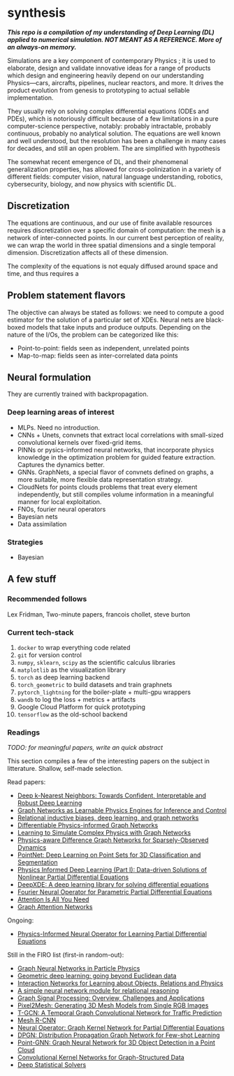 # synthesis

***This repo is a compilation of my understanding of *Deep Learning* (DL) applied to numerical simulation. NOT MEANT AS A REFERENCE. More of an always-on memory.***

Simulations are a key component of contemporary Physics ; it is used to elaborate, design and validate innovative ideas for a range of products which design and engineering heavily depend on our understanding Physics—cars, aircrafts, pipelines, nuclear reactors, and more. It drives the product evolution from genesis to prototyping to actual sellable implementation. 

They usually rely on solving complex differential equations (ODEs and PDEs), which is notoriously difficult because of a few limitations in a pure computer-science perspective, notably: probably intractable, probably continuous, probably no analytical solution. The equations are well known and well understood, but the resolution has been a challenge in many cases for decades, and still an open problem. The are simplified with hypothesis 

The somewhat recent emergence of DL, and their phenomenal generalization properties, has allowed for cross-polinization in a variety of different fields: computer vision, natural language understanding, robotics, cybersecurity, biology, and now physics with scientific DL.

## Discretization

The equations are continuous, and our use of finite available resources requires discretization over a specific domain of computation: the mesh is a network of inter-connected points. In our current best perception of reality, we can wrap the world in three spatial dimensions and a single temporal dimension. Discretization affects all of these dimension. 

The complexity of the equations is not equaly diffused around space and time, and thus requires a 

## Problem statement flavors

The objective can always be stated as follows: we need to compute a good estimator for the solution of a particular set of XDEs. Neural nets are black-boxed models that take inputs and produce outputs. Depending on the nature of the I/Os, the problem can be categorized like this:
* Point-to-point: fields seen as independent, unrelated points
* Map-to-map: fields seen as inter-correlated data points

## Neural formulation

They are currently trained with backpropagation. 

### Deep learning areas of interest

* MLPs. Need no introduction.
* CNNs + Unets, convnets that extract local correlations with small-sized convolutional kernels over fixed-grid items.
* PINNs or pysics-informed neural networks, that incorporate physics knowledge in the optimization problem for guided feature extraction. Captures the dynamics better.
* GNNs. GraphNets, a special flavor of convnets defined on graphs, a more suitable, more flexible data representation strategy. 
* CloudNets for points clouds problems that treat every element independently, but still compiles volume information in a meaningful manner for local exploitation.
* FNOs, fourier neural operators 
* Bayesian nets
* Data assimilation

### Strategies
* Bayesian

## A few stuff

### Recommended follows
Lex Fridman, Two-minute papers, francois chollet, steve burton

### Current tech-stack

1. `docker` to wrap everything code related
2. `git` for version control
3. `numpy`, `sklearn`, `scipy` as the scientific calculus libraries
4. `matplotlib` as the visualization library 
5. `torch` as deep learning backend
6. `torch_geometric` to build datasets and train graphnets
7. `pytorch_lightning` for the boiler-plate + multi-gpu wrappers
8. `wandb` to log the loss + metrics + artifacts
9. Google Cloud Platform for quick prototyping
10. `tensorflow` as the old-school backend

### Readings

*TODO: for meaningful papers, write an quick abstract*

This section compiles a few of the interesting papers on the subject in litterature. Shallow, self-made selection.

Read papers:
* [Deep k-Nearest Neighbors: Towards Confident, Interpretable and Robust Deep Learning](https://arxiv.org/abs/1803.04765)
* [Graph Networks as Learnable Physics Engines for Inference and Control](https://arxiv.org/abs/1806.01242)
* [Relational inductive biases, deep learning, and graph networks](https://arxiv.org/abs/1806.01261)
* [Differentiable Physics-informed Graph Networks](https://arxiv.org/abs/1902.02950)
* [Learning to Simulate Complex Physics with Graph Networks](https://arxiv.org/abs/2002.09405)
* [Physics-aware Difference Graph Networks for Sparsely-Observed Dynamics](https://openreview.net/forum?id=r1gelyrtwH)
* [PointNet: Deep Learning on Point Sets for 3D Classification and Segmentation](https://arxiv.org/abs/1612.00593)
* [Physics Informed Deep Learning (Part I): Data-driven Solutions of Nonlinear Partial Differential Equations](https://arxiv.org/abs/1711.10561)
* [DeepXDE: A deep learning library for solving differential equations](https://arxiv.org/abs/1907.04502)
* [Fourier Neural Operator for Parametric Partial Differential Equations](https://arxiv.org/abs/2010.08895)
* [Attention Is All You Need](https://arxiv.org/abs/1706.03762)
* [Graph Attention Networks](https://arxiv.org/abs/1710.10903)

Ongoing:
* [Physics-Informed Neural Operator for Learning Partial Differential Equations](https://arxiv.org/abs/2111.03794)

Still in the FIRO list (first-in random-out):
* [Graph Neural Networks in Particle Physics](https://arxiv.org/abs/2007.13681)
* [Geometric deep learning: going beyond Euclidean data](https://arxiv.org/abs/1611.08097)
* [Interaction Networks for Learning about Objects, Relations and Physics](https://arxiv.org/abs/1612.00222)
* [A simple neural network module for relational reasoning](https://arxiv.org/abs/1706.01427)
* [Graph Signal Processing: Overview, Challenges and Applications](https://arxiv.org/abs/1712.00468)
* [Pixel2Mesh: Generating 3D Mesh Models from Single RGB Images](https://arxiv.org/abs/1804.01654)
* [T-GCN: A Temporal Graph Convolutional Network for Traffic Prediction](https://arxiv.org/abs/1811.05320)
* [Mesh R-CNN](https://arxiv.org/abs/1906.02739)
* [Neural Operator: Graph Kernel Network for Partial Differential Equations](https://arxiv.org/abs/2003.03485)
* [DPGN: Distribution Propagation Graph Network for Few-shot Learning](https://arxiv.org/abs/2003.14247)
* [Point-GNN: Graph Neural Network for 3D Object Detection in a Point Cloud](https://arxiv.org/abs/2003.01251)
* [Convolutional Kernel Networks for Graph-Structured Data](https://arxiv.org/abs/2003.05189)
* [Deep Statistical Solvers](https://hal.inria.fr/hal-02974541v2)
